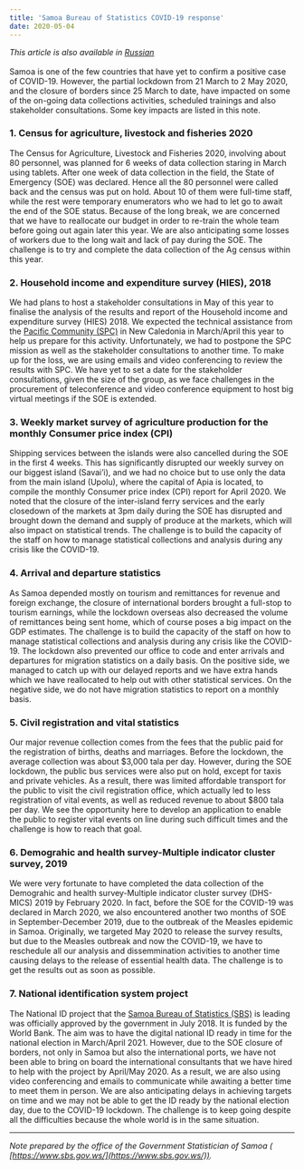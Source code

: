 ```yaml
---
title: 'Samoa Bureau of Statistics COVID-19 response'
date: 2020-05-04
---
```


_This article is also available in
[Russian](https://raw.githubusercontent.com/UNStats/covid-19-response/master/static/samoa-bureau-of-statistics-covid19-response-RU.pdf)_<br/><br/>
Samoa is one of the few countries that have yet to confirm a positive case of
COVID-19. However, the partial lockdown from 21 March to 2 May 2020, and the
closure of borders since 25 March to date, have impacted on some of the on-going
data collections activities, scheduled trainings and also stakeholder
consultations. Some key impacts are listed in this note.

### 1. Census for agriculture, livestock and fisheries 2020

The Census for Agriculture, Livestock and Fisheries 2020, involving about 80
personnel, was planned for 6 weeks of data collection staring in March using
tablets. After one week of data collection in the field, the State of Emergency
(SOE) was declared. Hence all the 80 personnel were called back and the census
was put on hold. About 10 of them were full-time staff, while the rest were
temporary enumerators who we had to let go to await the end of the SOE status.
Because of the long break, we are concerned that we have to reallocate our
budget in order to re-train the whole team before going out again later this
year. We are also anticipating some losses of workers due to the long wait and
lack of pay during the SOE. The challenge is to try and complete the data
collection of the Ag census within this year.

### 2. Household income and expenditure survey (HIES), 2018

We had plans to host a stakeholder consultations in May of this year to finalise
the analysis of the results and report of the Household income and expenditure
survey (HIES) 2018. We expected the technical assistance from the
[Pacific Community (SPC)](https://sdd.spc.int/) in New Caledonia in March/April
this year to help us prepare for this activity. Unfortunately, we had to
postpone the SPC mission as well as the stakeholder consultations to another
time. To make up for the loss, we are using emails and video conferencing to
review the results with SPC. We have yet to set a date for the stakeholder
consultations, given the size of the group, as we face challenges in the
procurement of teleconference and video conference equipment to host big virtual
meetings if the SOE is extended.

### 3. Weekly market survey of agriculture production for the monthly Consumer price index (CPI)

Shipping services between the islands were also cancelled during the SOE in the
first 4 weeks. This has significantly disrupted our weekly survey on our biggest
island (Savai’i), and we had no choice but to use only the data from the main
island (Upolu), where the capital of Apia is located, to compile the monthly
Consumer price index (CPI) report for April 2020. We noted that the closure of
the inter-island ferry services and the early closedown of the markets at 3pm
daily during the SOE has disrupted and brought down the demand and supply of
produce at the markets, which will also impact on statistical trends. The
challenge is to build the capacity of the staff on how to manage statistical
collections and analysis during any crisis like the COVID-19.

### 4. Arrival and departure statistics

As Samoa depended mostly on tourism and remittances for revenue and foreign
exchange, the closure of international borders brought a full-stop to tourism
earnings, while the lockdown overseas also decreased the volume of remittances
being sent home, which of course poses a big impact on the GDP estimates. The
challenge is to build the capacity of the staff on how to manage statistical
collections and analysis during any crisis like the COVID-19. The lockdown also
prevented our office to code and enter arrivals and departures for migration
statistics on a daily basis. On the positive side, we managed to catch up with
our delayed reports and we have extra hands which we have reallocated to help
out with other statistical services. On the negative side, we do not have
migration statistics to report on a monthly basis.

### 5. Civil registration and vital statistics

Our major revenue collection comes from the fees that the public paid for the
registration of births, deaths and marriages. Before the lockdown, the average
collection was about
$3,000 tala per day. However, during the SOE lockdown, the
public bus services were also put on hold, except for taxis and private
vehicles. As a result, there was limited affordable transport for the public to
visit the civil registration office, which actually led to less registration of
vital events, as well as reduced revenue to about $800
tala per day. We see the opportunity here to develop an application to enable
the public to register vital events on line during such difficult times and the
challenge is how to reach that goal.

### 6. Demograhic and health survey-Multiple indicator cluster survey, 2019

We were very fortunate to have completed the data collection of the Demograhic
and health survey-Multiple indicator cluster survey (DHS-MICS) 2019 by
February 2020. In fact, before the SOE for the COVID-19 was declared in March
2020, we also encountered another two months of SOE in September-December 2019,
due to the outbreak of the Measles epidemic in Samoa. Originally, we targeted
May 2020 to release the survey results, but due to the Measles outbreak and now
the COVID-19, we have to reschedule all our analysis and dissemmination
activities to another time causing delays to the release of essential health
data. The challenge is to get the results out as soon as possible.

### 7. National identification system project

The National ID project that the
[Samoa Bureau of Statistics (SBS)](https://www.sbs.gov.ws/) is leading was
officially approved by the government in July 2018. It is funded by the World
Bank. The aim was to have the digital national ID ready in time for the national
election in March/April 2021. However, due to the SOE closure of borders, not
only in Samoa but also the international ports, we have not been able to bring
on board the international consultants that we have hired to help with the
project by April/May 2020. As a result, we are also using video conferencing and
emails to communicate while awaiting a better time to meet them in person. We
are also anticipating delays in achieving targets on time and we may not be able
to get the ID ready by the national election day, due to the COVID-19 lockdown.
The challenge is to keep going despite all the difficulties because the whole
world is in the same situation.

---

_Note prepared by the office of the Government Statistician of Samoa (
[https://www.sbs.gov.ws/](https://www.sbs.gov.ws/))._
